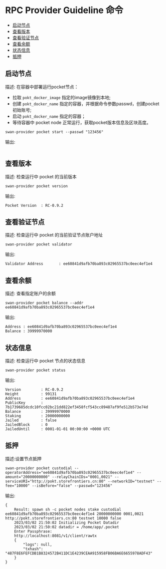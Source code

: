 # RPC Provider Guideline 命令

* [启动节点](#启动节点)
* [查看版本](#查看版本)
* [查看验证节点](#查看验证节点)
* [查看余额](#查看余额)
* [状态信息](#状态信息)
* [抵押](#抵押)



## 启动节点

描述: 在容器中部署运行pocket节点：
- 拉取 `pokt_docker_image` 指定的image镜像到本地;
- 创建 `pokt_docker_name` 指定的容器，并根据命令参数passwd，创建pocket初始账号;
- 启动 `pokt_docker_name` 指定的容器；
- 等待容器中 pocket node 正常运行，获取pocket版本信息及区块高度。

```shell
swan-provider pocket start --passwd "123456"
```

输出:

```shell

```


## 查看版本

描述: 检查运行中 pocket 的当前版本

```shell
swan-provider pocket version
```

输出:

```shell
Pocket Version  : RC-0.9.2
```


## 查看验证节点

描述: 检查运行中 pocket 的当前验证节点账户地址

```shell
swan-provider pocket validator
```

输出:

```shell
Validator Address       : ee60841d9afb70ba893c02965537bc0eec4ef1e4
```


## 查看余额

描述: 查看指定账户的余额

```shell
swan-provider pocket balance --addr ee60841d9afb70ba893c02965537bc0eec4ef1e4
```

输出:

```shell
Address : ee60841d9afb70ba893c02965537bc0eec4ef1e4
Balance : 39999970000
```


## 状态信息

描述: 检查运行中 pocket 节点的状态信息

```shell
swan-provider pocket status
```

输出:

```shell
Version         : RC-0.9.2
Height          : 99131
Address         : ee60841d9afb70ba893c02965537bc0eec4ef1e4
PublicKey       : 7b1739685dcdc10fcc02bc21dd822ef3458fcf543cc89487af9fe512b573e74d
Balance         : 39999970000
Staking         : 20000000000
Jailed          : false
JailedBlock     : 0
JailedUntil     : 0001-01-01 00:00:00 +0000 UTC
```


## 抵押

描述:设置节点抵押

```shell
swan-provider pocket custodial --operatorAddress="ee60841d9afb70ba893c02965537bc0eec4ef1e4" --amount="20000000000" --relayChainIDs="0001,0021" --serviceURI="http://pokt.storefrontiers.cn:80" --networkID="testnet" --fee="10000" --isBefore="false" --passwd="123456"

```

输出:

```shell
{
    Result: spawn sh -c pocket nodes stake custodial ee60841d9afb70ba893c02965537bc0eec4ef1e4 20000000000 0001,0021 http://pokt.storefrontiers.cn:80 testnet 10000 false
    2023/03/02 21:50:02 Initializing Pocket Datadir
    2023/03/02 21:50:02 datadir = /home/app/.pocket
    Enter Passphrase: 
    http://localhost:8081/v1/client/rawtx
    {
        "logs": null,
        "txhash": "487F8E6FEFCDB1B8324572B411DC1E4239CEAA915958FB06BA6E6655978ADF43"
    }
}
```

